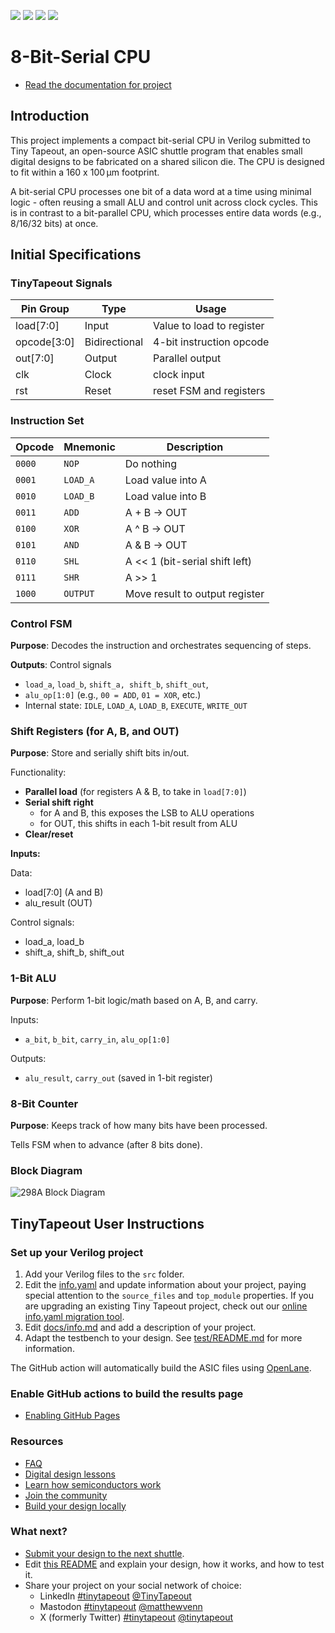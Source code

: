 ![](../../workflows/gds/badge.svg) ![](../../workflows/docs/badge.svg) ![](../../workflows/test/badge.svg) ![](../../workflows/fpga/badge.svg)

# 8-Bit-Serial CPU

- [Read the documentation for project](docs/info.md)

## Introduction

This project implements a compact bit-serial CPU in Verilog submitted to Tiny Tapeout, an open-source ASIC shuttle program that enables small digital designs to be fabricated on a shared silicon die. The CPU is designed to fit within a 160 x 100 μm footprint.

A bit-serial CPU processes one bit of a data word at a time using minimal logic - often reusing a small ALU and control unit across clock cycles. This is in contrast to a bit-parallel CPU, which processes entire data words (e.g., 8/16/32 bits) at once.

## Initial Specifications
### TinyTapeout Signals
| Pin Group	| Type |	Usage |
| --------- | ---- | ------ |
| load[7:0] |	Input	| Value to load to register |
| opcode[3:0]	 | Bidirectional | 4-bit instruction opcode |
| out[7:0] | Output |	Parallel output |
| clk |	Clock |	clock input |
| rst	| Reset |	reset FSM and registers |

### Instruction Set
| Opcode | Mnemonic | Description                    |
| ------ | -------- | ------------------------------ |
| `0000` | `NOP`    | Do nothing                     |
| `0001` | `LOAD_A` | Load value into A              |
| `0010` | `LOAD_B` | Load value into B              |
| `0011` | `ADD`    | A + B → OUT                    |
| `0100` | `XOR`    | A ^ B → OUT                    |
| `0101` | `AND`    | A & B → OUT                    |
| `0110` | `SHL`    | A << 1 (bit-serial shift left) |
| `0111` | `SHR`    | A >> 1                         |
| `1000` | `OUTPUT` | Move result to output register |

### **Control FSM**

**Purpose**: Decodes the instruction and orchestrates sequencing of steps.

**Outputs**: Control signals

- `load_a`, `load_b`, `shift_a, shift_b`, `shift_out`,
- `alu_op[1:0]` (e.g., `00 = ADD`, `01 = XOR`, etc.)
- Internal state: `IDLE`, `LOAD_A`, `LOAD_B`, `EXECUTE`, `WRITE_OUT`

### **Shift Registers** (for A, B, and OUT)

**Purpose**: Store and serially shift bits in/out.

Functionality:

- **Parallel load** (for registers A & B, to take in `load[7:0]`)
- **Serial shift** **right**
    - for A and B, this exposes the LSB to ALU operations
    - for OUT, this shifts in each 1-bit result from ALU
- **Clear/reset**

**Inputs:**

Data:

- load[7:0] (A and B)
- alu_result (OUT)

Control signals:

- load_a, load_b
- shift_a, shift_b, shift_out

### **1-Bit ALU**

**Purpose**: Perform 1-bit logic/math based on A, B, and carry.

Inputs:

- `a_bit`, `b_bit`, `carry_in`, `alu_op[1:0]`

Outputs:

- `alu_result`, `carry_out` (saved in 1-bit register)

### **8-Bit Counter**

**Purpose**: Keeps track of how many bits have been processed.

Tells FSM when to advance (after 8 bits done).

### Block Diagram
![298A Block Diagram](https://github.com/user-attachments/assets/7d24b851-e739-4c11-bbb5-0bb988386653)

## TinyTapeout User Instructions
### Set up your Verilog project

1. Add your Verilog files to the `src` folder.
2. Edit the [info.yaml](info.yaml) and update information about your project, paying special attention to the `source_files` and `top_module` properties. If you are upgrading an existing Tiny Tapeout project, check out our [online info.yaml migration tool](https://tinytapeout.github.io/tt-yaml-upgrade-tool/).
3. Edit [docs/info.md](docs/info.md) and add a description of your project.
4. Adapt the testbench to your design. See [test/README.md](test/README.md) for more information.

The GitHub action will automatically build the ASIC files using [OpenLane](https://www.zerotoasiccourse.com/terminology/openlane/).

### Enable GitHub actions to build the results page

- [Enabling GitHub Pages](https://tinytapeout.com/faq/#my-github-action-is-failing-on-the-pages-part)

### Resources

- [FAQ](https://tinytapeout.com/faq/)
- [Digital design lessons](https://tinytapeout.com/digital_design/)
- [Learn how semiconductors work](https://tinytapeout.com/siliwiz/)
- [Join the community](https://tinytapeout.com/discord)
- [Build your design locally](https://www.tinytapeout.com/guides/local-hardening/)

### What next?

- [Submit your design to the next shuttle](https://app.tinytapeout.com/).
- Edit [this README](README.md) and explain your design, how it works, and how to test it.
- Share your project on your social network of choice:
  - LinkedIn [#tinytapeout](https://www.linkedin.com/search/results/content/?keywords=%23tinytapeout) [@TinyTapeout](https://www.linkedin.com/company/100708654/)
  - Mastodon [#tinytapeout](https://chaos.social/tags/tinytapeout) [@matthewvenn](https://chaos.social/@matthewvenn)
  - X (formerly Twitter) [#tinytapeout](https://twitter.com/hashtag/tinytapeout) [@tinytapeout](https://twitter.com/tinytapeout)
